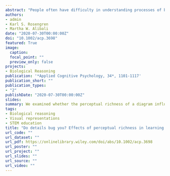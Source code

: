 ```yaml
---
abstract: "People often have difficulty in understanding processes of biological change, and they typically reject drastic life cycle changes such as metamorphosis, except for animals with which they are familiar. Even after a lesson about metamorphosis, people often do not generalize to animals not seen during the lesson. This might be partially due to the perceptual richness of the diagrams typically used during lessons on metamorphosis, which serves to emphasize the individual animal rather than a class of animals. In two studies, we examined whether the perceptual richness of a diagram influences adults' learning and transfer of knowledge about metamorphosis. One study was conducted in a laboratory setting, and the other was online. In both studies, adults who saw the bland diagram during the lesson accurately transferred more than adults who saw the rich diagram during the lesson."
authors:
- admin
- Karl S. Rosengren
- Martha W. Alibali
date: "2020-07-30T00:00:00Z"
doi: "10.1002/acp.3698"
featured: True
image:
  caption: 
  focal_point: ""
  preview_only: false
projects: 
- Biological Reasoning
publication: '*Applied Cognitive Psychology, 34*, 1101-1117'
publication_short: ""
publication_types:
- "2"
publishDate: "2020-07-30T00:00:00Z"
slides: 
summary: We examined whether the perceptual richness of a diagram influences adults' learning and transfer of knowledge about metamorphosis. Adults who saw the bland diagram during the lesson accurately transferred more than adults who saw the rich diagram during the lesson.
tags:
- Biological reasoning
- Visual representations
- STEM education
title: "Do details bug you? Effects of perceptual richness in learning about biological change"
url_code: ""
url_dataset: ""
url_pdf: https://onlinelibrary.wiley.com/doi/abs/10.1002/acp.3698
url_poster: ""
url_project: ""
url_slides: ""
url_source: ""
url_video: ""
---
```

